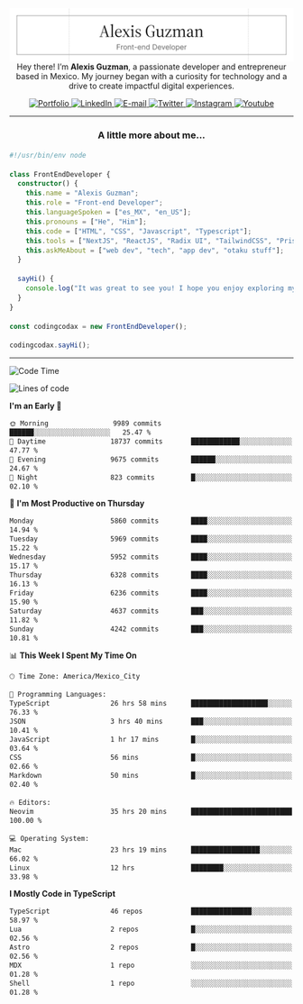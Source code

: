 <img align='right' src="./Banner.png" width="" />
<p align='center'>Hey there! I’m <strong>Alexis Guzman</strong>, a passionate developer and entrepreneur based in Mexico. My journey began with a curiosity for technology and a drive to create impactful digital experiences.</p>

<div align='center'>
  <a href='https://www.codingcodax.dev' target='_blank'>
    <img alt='Portfolio' src='https://img.shields.io/badge/Portfolio-black?logo=vercel&style=flat-square'>
  </a>
  <a href='https://linkedin.com/in/codingcodax' target='_blank'>
    <img alt='LinkedIn' src='https://img.shields.io/badge/LinkedIn-black?logo=LinkedIn&style=flat-square'>
  </a>
  <a href='mailto:hello@codingcodax.com' target='_blank'>
    <img alt='E-mail' src='https://img.shields.io/badge/Email-black?logo=Gmail&style=flat-square'>
  </a>
  <a href='https://x.com/codingcodax' target='_blank'>
    <img alt='Twitter' src='https://img.shields.io/badge/X-black?logo=X&style=flat-square'>
  </a>
  <a href='https://www.instagram.com/codingcodax' target='_blank'>
    <img alt='Instagram' src='https://img.shields.io/badge/Instagram-black?logo=Instagram&style=flat-square'>
  </a>
  <a href='https://www.youtube.com/@codingcodax' target='_blank'>
    <img alt='Youtube' src='https://img.shields.io/badge/YouTube-black?logo=Youtube&style=flat-square'>
  </a>
</div>


---

<h3 align='center'>A little more about me...</h3>

```typescript
#!/usr/bin/env node

class FrontEndDeveloper {
  constructor() {
    this.name = "Alexis Guzman";
    this.role = "Front-end Developer";
    this.languageSpoken = ["es_MX", "en_US"];
    this.pronouns = ["He", "Him"];
    this.code = ["HTML", "CSS", "Javascript", "Typescript"];
    this.tools = ["NextJS", "ReactJS", "Radix UI", "TailwindCSS", "Prisma", "Shadcn UI"];
    this.askMeAbout = ["web dev", "tech", "app dev", "otaku stuff"];
  }

  sayHi() {
    console.log("It was great to see you! I hope you enjoy exploring my work.");
  }
}

const codingcodax = new FrontEndDeveloper();

codingcodax.sayHi();
```

---

<!--START_SECTION:waka-->
![Code Time](http://img.shields.io/badge/Code%20Time-3%2C312%20hrs%2029%20mins-blue)

![Lines of code](https://img.shields.io/badge/From%20Hello%20World%20I%27ve%20Written-9.6%20million%20lines%20of%20code-blue)

**I'm an Early 🐤** 

```text
🌞 Morning                9989 commits        ██████░░░░░░░░░░░░░░░░░░░   25.47 % 
🌆 Daytime                18737 commits       ████████████░░░░░░░░░░░░░   47.77 % 
🌃 Evening                9675 commits        ██████░░░░░░░░░░░░░░░░░░░   24.67 % 
🌙 Night                  823 commits         █░░░░░░░░░░░░░░░░░░░░░░░░   02.10 % 
```
📅 **I'm Most Productive on Thursday** 

```text
Monday                   5860 commits        ████░░░░░░░░░░░░░░░░░░░░░   14.94 % 
Tuesday                  5969 commits        ████░░░░░░░░░░░░░░░░░░░░░   15.22 % 
Wednesday                5952 commits        ████░░░░░░░░░░░░░░░░░░░░░   15.17 % 
Thursday                 6328 commits        ████░░░░░░░░░░░░░░░░░░░░░   16.13 % 
Friday                   6236 commits        ████░░░░░░░░░░░░░░░░░░░░░   15.90 % 
Saturday                 4637 commits        ███░░░░░░░░░░░░░░░░░░░░░░   11.82 % 
Sunday                   4242 commits        ███░░░░░░░░░░░░░░░░░░░░░░   10.81 % 
```


📊 **This Week I Spent My Time On** 

```text
🕑︎ Time Zone: America/Mexico_City

💬 Programming Languages: 
TypeScript               26 hrs 58 mins      ███████████████████░░░░░░   76.33 % 
JSON                     3 hrs 40 mins       ███░░░░░░░░░░░░░░░░░░░░░░   10.41 % 
JavaScript               1 hr 17 mins        █░░░░░░░░░░░░░░░░░░░░░░░░   03.64 % 
CSS                      56 mins             █░░░░░░░░░░░░░░░░░░░░░░░░   02.66 % 
Markdown                 50 mins             █░░░░░░░░░░░░░░░░░░░░░░░░   02.40 % 

🔥 Editors: 
Neovim                   35 hrs 20 mins      █████████████████████████   100.00 % 

💻 Operating System: 
Mac                      23 hrs 19 mins      █████████████████░░░░░░░░   66.02 % 
Linux                    12 hrs              ████████░░░░░░░░░░░░░░░░░   33.98 % 
```

**I Mostly Code in TypeScript** 

```text
TypeScript               46 repos            ███████████████░░░░░░░░░░   58.97 % 
Lua                      2 repos             █░░░░░░░░░░░░░░░░░░░░░░░░   02.56 % 
Astro                    2 repos             █░░░░░░░░░░░░░░░░░░░░░░░░   02.56 % 
MDX                      1 repo              ░░░░░░░░░░░░░░░░░░░░░░░░░   01.28 % 
Shell                    1 repo              ░░░░░░░░░░░░░░░░░░░░░░░░░   01.28 % 
```




<!--END_SECTION:waka-->
